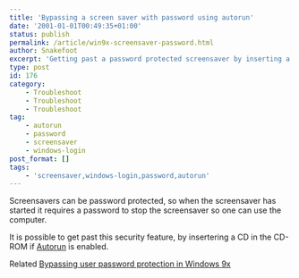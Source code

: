 ```yaml
---
title: 'Bypassing a screen saver with password using autorun'
date: '2001-01-01T00:49:35+01:00'
status: publish
permalink: /article/win9x-screensaver-password.html
author: Snakefoot
excerpt: 'Getting past a password protected screensaver by inserting a cd-rom.'
type: post
id: 176
category:
    - Troubleshoot
    - Troubleshoot
    - Troubleshoot
tag:
    - autorun
    - password
    - screensaver
    - windows-login
post_format: []
tags:
    - 'screensaver,windows-login,password,autorun'
---
```

Screensavers can be password protected, so when the screensaver has started it requires a password to stop the screensaver so one can use the computer.  
  
 It is possible to get past this security feature, by insertering a CD in the CD-ROM if [Autorun](/article/win9x-autorun.html) is enabled.  
  
 Related [Bypassing user password protection in Windows 9x](/article/win9x-password-protection.html)